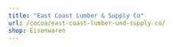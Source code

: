 ```yaml
---
title: "East Coast Lumber & Supply Co"
url: /cocoa/east-coast-lumber-und-supply-co/
shop: Eisenwaren
---
```

